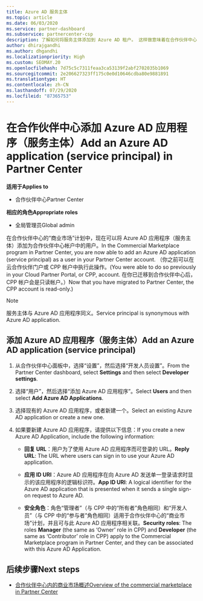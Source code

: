 ```yaml
---
title: Azure AD 服务主体
ms.topic: article
ms.date: 06/03/2020
ms.service: partner-dashboard
ms.subservice: partnercenter-csp
description: 了解如何将服务主体添加到 Azure AD 租户。 这样做意味着在合作伙伴中心添加 Azure AD 应用程序（服务主体）。
author: dhirajgandhi
ms.author: dhgandhi
ms.localizationpriority: High
ms.custom: SEOMAY.20
ms.openlocfilehash: 7d75c5c7311feaa3ca53139f2abf2702035b1069
ms.sourcegitcommit: 2e206627323ff175c0e0d10646cdba80e9881891
ms.translationtype: HT
ms.contentlocale: zh-CN
ms.lasthandoff: 07/29/2020
ms.locfileid: "87365753"
---
```

# <a name="add-an-azure-ad-application-service-principal-in-partner-center"></a><span data-ttu-id="976d2-104">在合作伙伴中心添加 Azure AD 应用程序（服务主体）</span><span class="sxs-lookup"><span data-stu-id="976d2-104">Add an Azure AD application (service principal) in Partner Center</span></span>

<span data-ttu-id="976d2-105">**适用于**</span><span class="sxs-lookup"><span data-stu-id="976d2-105">**Applies to**</span></span>

- <span data-ttu-id="976d2-106">合作伙伴中心</span><span class="sxs-lookup"><span data-stu-id="976d2-106">Partner Center</span></span>

<span data-ttu-id="976d2-107">**相应的角色**</span><span class="sxs-lookup"><span data-stu-id="976d2-107">**Appropriate roles**</span></span>

- <span data-ttu-id="976d2-108">全局管理员</span><span class="sxs-lookup"><span data-stu-id="976d2-108">Global admin</span></span>

<span data-ttu-id="976d2-109">在合作伙伴中心的“商业市场”计划中，现在可以将 Azure AD 应用程序（服务主体）添加为合作伙伴中心帐户中的用户。</span><span class="sxs-lookup"><span data-stu-id="976d2-109">In the Commercial Marketplace program in Partner Center, you are now able to add an Azure AD application (service principal) as a user in your Partner Center account.</span></span> <span data-ttu-id="976d2-110">（你之前可以在云合作伙伴门户或 CPP 帐户中执行此操作。</span><span class="sxs-lookup"><span data-stu-id="976d2-110">(You were able to do so previously in your Cloud Partner Portal, or CPP, account.</span></span> <span data-ttu-id="976d2-111">在你已迁移到合作伙伴中心后，CPP 帐户会是只读帐户。）</span><span class="sxs-lookup"><span data-stu-id="976d2-111">Now that you have migrated to Partner Center, the CPP account is read-only.)</span></span>
 
>[!Note] 
><span data-ttu-id="976d2-112">服务主体与 Azure AD 应用程序同义。</span><span class="sxs-lookup"><span data-stu-id="976d2-112">Service principal is synonymous with Azure AD application.</span></span>

## <a name="add-an-azure-ad-application-service-principal"></a><span data-ttu-id="976d2-113">添加 Azure AD 应用程序（服务主体）</span><span class="sxs-lookup"><span data-stu-id="976d2-113">Add an Azure AD application (service principal)</span></span>

1. <span data-ttu-id="976d2-114">从合作伙伴中心面板中，选择“设置”，然后选择“开发人员设置”。</span><span class="sxs-lookup"><span data-stu-id="976d2-114">From the Partner Center dashboard, select **Settings** and then select **Developer settings**.</span></span>

2. <span data-ttu-id="976d2-115">选择“用户”，然后选择“添加 Azure AD 应用程序”。</span><span class="sxs-lookup"><span data-stu-id="976d2-115">Select **Users** and then select **Add Azure AD Applications**.</span></span>

3. <span data-ttu-id="976d2-116">选择现有的 Azure AD 应用程序，或者新建一个。</span><span class="sxs-lookup"><span data-stu-id="976d2-116">Select an existing Azure AD application or create a new one.</span></span>

4. <span data-ttu-id="976d2-117">如果要新建 Azure AD 应用程序，请提供以下信息：</span><span class="sxs-lookup"><span data-stu-id="976d2-117">If you create a new Azure AD Application, include the following information:</span></span>  

   - <span data-ttu-id="976d2-118">**回复 URL**：用户为了使用 Azure AD 应用程序而可登录的 URL。</span><span class="sxs-lookup"><span data-stu-id="976d2-118">**Reply URL**: The URL where users can sign in to use your Azure AD application.</span></span>

   - <span data-ttu-id="976d2-119">**应用 ID URI**：Azure AD 应用程序在向 Azure AD 发送单一登录请求时显示的该应用程序的逻辑标识符。</span><span class="sxs-lookup"><span data-stu-id="976d2-119">**App ID URI**: A logical identifier for the Azure AD application that is presented when it sends a single sign-on request to Azure AD.</span></span>

   - <span data-ttu-id="976d2-120">**安全角色**：角色“管理者”（与 CPP 中的“所有者”角色相同）和“开发人员”（与 CPP 中的“参与者”角色相同）适用于合作伙伴中心的“商业市场”计划，并且可与此 Azure AD 应用程序相关联。</span><span class="sxs-lookup"><span data-stu-id="976d2-120">**Security roles**: The roles **Manager** (the same as  ‘Owner’ role in CPP) and **Developer** (the same as ‘Contributor’ role in CPP) apply to the Commercial Marketplace program in Partner Center, and they can be associated with this Azure AD Application.</span></span>  

## <a name="next-steps"></a><span data-ttu-id="976d2-121">后续步骤</span><span class="sxs-lookup"><span data-stu-id="976d2-121">Next steps</span></span>

- [<span data-ttu-id="976d2-122">合作伙伴中心内的商业市场概述</span><span class="sxs-lookup"><span data-stu-id="976d2-122">Overview of the commercial marketplace in Partner Center</span></span>](csp-commercial-marketplace-overview.md)